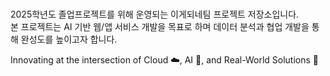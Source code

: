 # 
2025학년도 졸업프로젝트를 위해 운영되는 이게되네팀 프로젝트 저장소입니다.  
본 프로젝트는 AI 기반 웹/앱 서비스 개발을 목표로 하며 데이터 분석과 협업 개발을 통해 완성도를 높이고자 합니다.

Innovating at the intersection of Cloud ☁️, AI 🤖, and Real-World Solutions 🚀
